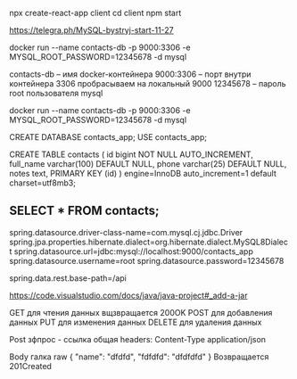 npx create-react-app client
cd client
npm start

https://telegra.ph/MySQL-bystryj-start-11-27

docker run --name contacts-db -p 9000:3306 -e MYSQL_ROOT_PASSWORD=12345678 -d mysql

contacts-db – имя docker-контейнера
9000:3306 – порт внутри контейнера 3306 пробрасываем на локальный 9000
12345678 – пароль root пользователя mysql

docker run --name contacts-db -p 9000:3306 -e MYSQL_ROOT_PASSWORD=12345678 -d mysql

CREATE DATABASE contacts_app;
USE contacts_app;

CREATE TABLE contacts (
	id bigint NOT NULL AUTO_INCREMENT,
    full_name varchar(100) DEFAULT NULL,
    phone varchar(25) DEFAULT NULL,
    notes text,
    PRIMARY KEY (id)
    ) engine=InnoDB auto_increment=1 default charset=utf8mb3;
    
SELECT * FROM contacts;
------------------------------
spring.datasource.driver-class-name=com.mysql.cj.jdbc.Driver
spring.jpa.properties.hibernate.dialect=org.hibernate.dialect.MySQL8Dialect
spring.datasource.url=jdbc:mysql://localhost:9000/contacts_app
spring.datasource.username=root
spring.datasource.password=12345678

spring.data.rest.base-path=/api


https://code.visualstudio.com/docs/java/java-project#_add-a-jar

GET для чтения данных вщзвращается 200OK
POST для добавления данных 
PUT для изменения данных
DELETE  для удаления данных

Post зфпрос - ссылка общая
headers:
    Content-Type             application/json

Body 
    галка raw 
    {
        "name": "dfdfd",
        "fdfdfd": "dfdfdfd"
    }
    Возвращается 201Created


